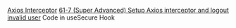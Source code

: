 [Axios Interceptor](https://axios-http.com/docs/interceptors)
[61-7 (Super Advanced) Setup Axios interceptor and logout invalid user](https://web.programming-hero.com/web-9/video/web-9-61-7-super-advanced-setup-axios-interceptor-and-logout-invalid-user)
Code in useSecure Hook
